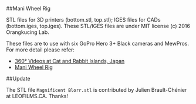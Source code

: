 ##Mani Wheel Rig

STL files for 3D printers (bottom.stl, top.stl); IGES files for CADs (bottom.iges, top.iges). These STL/IGES files are under MIT license (c) 2016 Orangkucing Lab. 

These files are to use with six GoPro Hero 3+ Black cameras and MewPros. For more detail please refer:
* [360° Videos at Cat and Rabbit Islands, Japan](http://mewpro.cc/2016/04/16/360-videos-at-cat-and-rabbit-islands-japan/)
* [Mani Wheel Rig](https://mewpro.cc/2016/04/19/mani-wheel-rig/)

##Update

The STL file `Magnificent Blorr.stl` is contributed by Julien Brault-Chénier at LEOFILMS.CA. Thanks!
